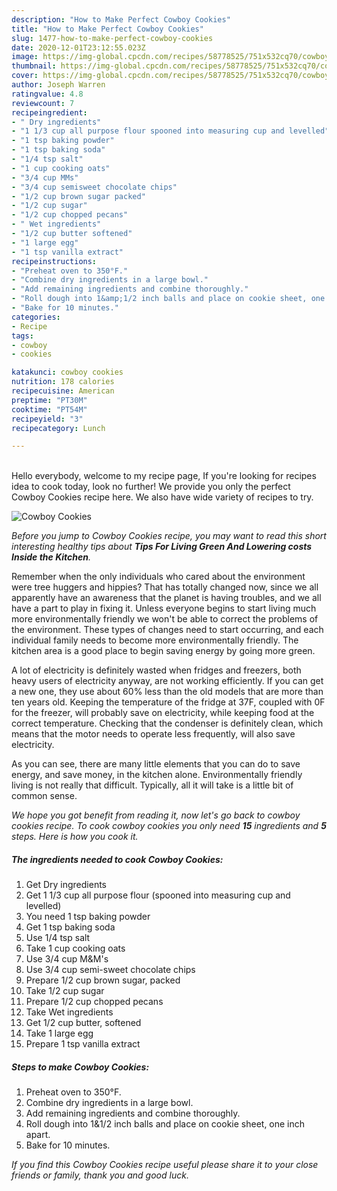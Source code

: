 ```yaml
---
description: "How to Make Perfect Cowboy Cookies"
title: "How to Make Perfect Cowboy Cookies"
slug: 1477-how-to-make-perfect-cowboy-cookies
date: 2020-12-01T23:12:55.023Z
image: https://img-global.cpcdn.com/recipes/58778525/751x532cq70/cowboy-cookies-recipe-main-photo.jpg
thumbnail: https://img-global.cpcdn.com/recipes/58778525/751x532cq70/cowboy-cookies-recipe-main-photo.jpg
cover: https://img-global.cpcdn.com/recipes/58778525/751x532cq70/cowboy-cookies-recipe-main-photo.jpg
author: Joseph Warren
ratingvalue: 4.8
reviewcount: 7
recipeingredient:
- " Dry ingredients"
- "1 1/3 cup all purpose flour spooned into measuring cup and levelled"
- "1 tsp baking powder"
- "1 tsp baking soda"
- "1/4 tsp salt"
- "1 cup cooking oats"
- "3/4 cup MMs"
- "3/4 cup semisweet chocolate chips"
- "1/2 cup brown sugar packed"
- "1/2 cup sugar"
- "1/2 cup chopped pecans"
- " Wet ingredients"
- "1/2 cup butter softened"
- "1 large egg"
- "1 tsp vanilla extract"
recipeinstructions:
- "Preheat oven to 350°F."
- "Combine dry ingredients in a large bowl."
- "Add remaining ingredients and combine thoroughly."
- "Roll dough into 1&amp;1/2 inch balls and place on cookie sheet, one inch apart."
- "Bake for 10 minutes."
categories:
- Recipe
tags:
- cowboy
- cookies

katakunci: cowboy cookies 
nutrition: 178 calories
recipecuisine: American
preptime: "PT30M"
cooktime: "PT54M"
recipeyield: "3"
recipecategory: Lunch

---
```

<br>
Hello everybody, welcome to my recipe page, If you're looking for recipes idea to cook today, look no further! We provide you only the perfect Cowboy Cookies recipe here. We also have wide variety of recipes to try.
<br>


![Cowboy Cookies](https://img-global.cpcdn.com/recipes/58778525/751x532cq70/cowboy-cookies-recipe-main-photo.jpg)

<i>Before you jump to Cowboy Cookies recipe, you may want to read this short interesting healthy tips about 
<strong>Tips For Living Green And Lowering costs Inside the Kitchen</strong>.</i>
</br>

Remember when the only individuals who cared about the environment were tree huggers and hippies? That has totally changed now, since we all apparently have an awareness that the planet is having troubles, and we all have a part to play in fixing it. Unless everyone begins to start living much more environmentally friendly we won't be able to correct the problems of the environment. These types of changes need to start occurring, and each individual family needs to become more environmentally friendly. The kitchen area is a good place to begin saving energy by going more green.

A lot of electricity is definitely wasted when fridges and freezers, both heavy users of electricity anyway, are not working efficiently. If you can get a new one, they use about 60% less than the old models that are more than ten years old. Keeping the temperature of the fridge at 37F, coupled with 0F for the freezer, will probably save on electricity, while keeping food at the correct temperature. Checking that the condenser is definitely clean, which means that the motor needs to operate less frequently, will also save electricity.

As you can see, there are many little elements that you can do to save energy, and save money, in the kitchen alone. Environmentally friendly living is not really that difficult. Typically, all it will take is a little bit of common sense.


<i>We hope you got benefit from reading it, now let's go back to cowboy cookies recipe. To cook cowboy cookies you only need <strong>15</strong> ingredients and <strong>5</strong> steps. Here is how you cook it.
</i>

##### The ingredients needed to cook Cowboy Cookies:

1. Get  Dry ingredients
1. Get 1 1/3 cup all purpose flour (spooned into measuring cup and levelled)
1. You need 1 tsp baking powder
1. Get 1 tsp baking soda
1. Use 1/4 tsp salt
1. Take 1 cup cooking oats
1. Use 3/4 cup M&amp;M&#39;s
1. Use 3/4 cup semi-sweet chocolate chips
1. Prepare 1/2 cup brown sugar, packed
1. Take 1/2 cup sugar
1. Prepare 1/2 cup chopped pecans
1. Take  Wet ingredients
1. Get 1/2 cup butter, softened
1. Take 1 large egg
1. Prepare 1 tsp vanilla extract


##### Steps to make Cowboy Cookies:

1. Preheat oven to 350°F.
1. Combine dry ingredients in a large bowl.
1. Add remaining ingredients and combine thoroughly.
1. Roll dough into 1&amp;1/2 inch balls and place on cookie sheet, one inch apart.
1. Bake for 10 minutes.


<i>If you find this Cowboy Cookies recipe useful please share it to your close friends or family, thank you and good luck.</i>
